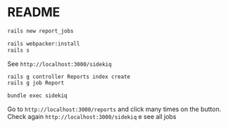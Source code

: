 # README

```sh
rails new report_jobs
```

```sh
rails webpacker:install 
rails s
```
See `http://localhost:3000/sidekiq`

```sh
rails g controller Reports index create
rails g job Report
```

```sh
bundle exec sidekiq 
```

Go to `http://localhost:3000/reports` and click many times on the button. Check again `http://localhost:3000/sidekiq` e see all jobs


